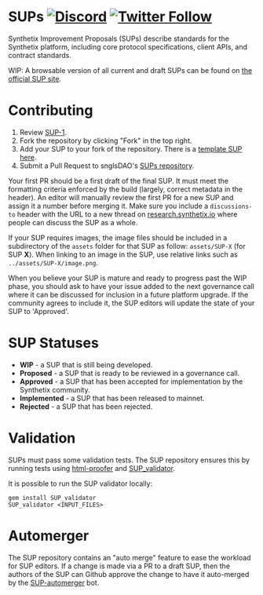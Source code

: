 # SUPs [![Discord](https://img.shields.io/discord/413890591840272394.svg?color=768AD4&label=discord&logo=https%3A%2F%2Fdiscordapp.com%2Fassets%2F8c9701b98ad4372b58f13fd9f65f966e.svg)](https://discordapp.com/channels/413890591840272394/) [![Twitter Follow](https://img.shields.io/twitter/follow/snglsDAO.svg?label=snglsDAO&style=social)](https://twitter.com/snglsDAO)
Synthetix Improvement Proposals (SUPs) describe standards for the Synthetix platform, including core protocol specifications, client APIs, and contract standards.

WIP: A browsable version of all current and draft SUPs can be found on [the official SUP site](https://SUPs.synthetix.io/).

# Contributing

 1. Review [SUP-1](SUPS/SUP-1.md).
 2. Fork the repository by clicking "Fork" in the top right.
 3. Add your SUP to your fork of the repository. There is a [template SUP here](SIP-X.md).
 4. Submit a Pull Request to snglsDAO's [SUPs repository](https://github.com/snglsDAO/SUPs).

Your first PR should be a first draft of the final SUP. It must meet the formatting criteria enforced by the build (largely, correct metadata in the header). An editor will manually review the first PR for a new SUP and assign it a number before merging it. Make sure you include a `discussions-to` header with the URL to a new thread on [research.synthetix.io](https://research.synthetix.io) where people can discuss the SUP as a whole.

If your SUP requires images, the image files should be included in a subdirectory of the `assets` folder for that SUP as follow: `assets/SUP-X` (for SUP **X**). When linking to an image in the SUP, use relative links such as `../assets/SUP-X/image.png`.

When you believe your SUP is mature and ready to progress past the WIP phase, you should ask to have your issue added to the next governance call where it can be discussed for inclusion in a future platform upgrade. If the community agrees to include it, the SUP editors will update the state of your SUP to 'Approved'. 

# SUP Statuses

* **WIP** - a SUP that is still being developed.
* **Proposed** - a SUP that is ready to be reviewed in a governance call.
* **Approved** - a SUP that has been accepted for implementation by the Synthetix community.
* **Implemented** - a SUP that has been released to mainnet.
* **Rejected** - a SUP that has been rejected.


# Validation

SUPs must pass some validation tests.  The SUP repository ensures this by running tests using [html-proofer](https://rubygems.org/gems/html-proofer) and [SUP_validator](https://rubygems.org/gems/SIP_validator).

It is possible to run the SUP validator locally:
```
gem install SUP_validator
SUP_validator <INPUT_FILES>
```


# Automerger

The SUP repository contains an "auto merge" feature to ease the workload for SUP editors.  If a change is made via a PR to a draft SUP, then the authors of the SUP can Github approve the change to have it auto-merged by the [SUP-automerger](https://github.com/bakaoh/SIP_automerger) bot.
